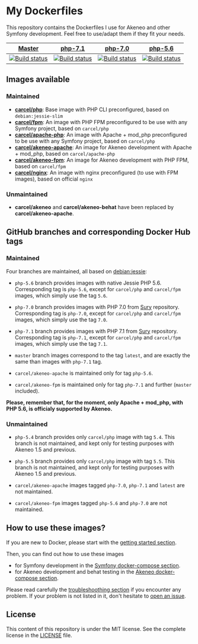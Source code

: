 # My Dockerfiles

This repository contains the Dockerfiles I use for Akeneo and other Symfony development. Feel free to use/adapt them if they fit your needs.

| [Master][Master] | [php-7.1][php-7.1] | [php-7.0][php-7.0] | [php-5.6][php-5.6] |
|:----------------:|:----------:|:----------:|:----------:|
| [![Build status][Master image]][Master] | [![Build status][php-7.1 image]][php-7.1] | [![Build status][php-7.0 image]][php-7.0] | [![Build status][php-5.6 image]][php-5.6] |

  [Master image]: https://travis-ci.org/damien-carcel/Dockerfiles.svg?branch=master
  [Master]: https://travis-ci.org/damien-carcel/Dockerfiles/tree/master
  [php-7.1 image]: https://travis-ci.org/damien-carcel/Dockerfiles.svg?branch=php-7.1
  [php-7.1]: https://travis-ci.org/damien-carcel/Dockerfiles/tree/php-7.1
  [php-7.0 image]: https://travis-ci.org/damien-carcel/Dockerfiles.svg?branch=php-7.0
  [php-7.0]: https://travis-ci.org/damien-carcel/Dockerfiles/tree/php-7.0
  [php-5.6 image]: https://travis-ci.org/damien-carcel/Dockerfiles.svg?branch=php-5.6
  [php-5.6]: https://travis-ci.org/damien-carcel/Dockerfiles/tree/php-5.6

## Images available

### Maintained

- [**carcel/php**](php/README.md): Base image with PHP CLI preconfigured, based on `debian:jessie-slim`
- [**carcel/fpm**](fpm/README.md): An image with PHP FPM preconfigured to be use with any Symfony project, based on `carcel/php`
- [**carcel/apache-php**](apache-php/README.md): An image with Apache + mod_php preconfigured to be use with any Symfony project, based on `carcel/php`
- [**carcel/akeneo-apache**](https://github.com/damien-carcel/Dockerfiles/tree/php-5.6/akeneo-apache/README.md): An image for Akeneo development with Apache + mod_php, based on `carcel/apache-php`
- [**carcel/akeneo-fpm**](akeneo-fpm/README.md): An image for Akeneo development with PHP FPM, based on `carcel/fpm`
- [**carcel/nginx**](nginx/README.md): An image with nginx preconfigured (to use with FPM images), based on official `nginx`

### Unmaintained

- **carcel/akeneo** and **carcel/akeneo-behat** have been replaced by **carcel/akeneo-apache**.

## GitHub branches and corresponding Docker Hub tags

### Maintained

Four branches are maintained, all based on [debian:jessie](https://hub.docker.com/_/debian/):

- `php-5.6` branch provides images with native Jessie PHP 5.6. Corresponding tag is `php-5.6`, except for `carcel/php` and `carcel/fpm` images, which simply use the tag `5.6`.
- `php-7.0` branch provides images with PHP 7.0 from [Sury](https://deb.sury.org/) repository. Corresponding tag is `php-7.0`, except for `carcel/php` and `carcel/fpm` images, which simply use the tag `7.0`.
- `php-7.1` branch provides images with PHP 7.1 from [Sury](https://deb.sury.org/) repository. Corresponding tag is `php-7.1`, except for `carcel/php` and `carcel/fpm` images, which simply use the tag `7.1`.
- `master` branch images correspond to the tag `latest`, and are exactly the same than images with `php-7.1` tag.

- `carcel/akeneo-apache` is maintained only for tag `php-5.6`.
- `carcel/akeneo-fpm` is maintained only for tag `php-7.1` and further (`master` included).

**Please, remember that, for the moment, only Apache + mod_php, with PHP 5.6, is officialy supported by Akeneo.**

### Unmaintained

- `php-5.4` branch provides only `carcel/php` image with tag `5.4`. This branch is not maintained, and kept only for testing purposes with Akeneo 1.5 and previous.
- `php-5.5` branch provides only `carcel/php` image with tag `5.5`. This branch is not maintained, and kept only for testing purposes with Akeneo 1.5 and previous.

- `carcel/akeneo-apache` images tagged `php-7.0`, `php-7.1` and `latest` are not maintained.
- `carcel/akeneo-fpm` images tagged `php-5.6` and `php-7.0` are not maintained.

## How to use these images?

If you are new to Docker, please start with the [getting started section](https://github.com/damien-carcel/Dockerfiles/blob/master/Docs/getting-started.md).

Then, you can find out how to use these images
- for Symfony development in the [Symfony docker-compose section](https://github.com/damien-carcel/Dockerfiles/blob/master/Docs/symfony/compose.md).
- for Akeneo development and behat testing in the [Akeneo docker-compose section](https://github.com/damien-carcel/Dockerfiles/blob/master/Docs/akeneo/compose.md).

Please read carefully the [troubleshoothing section](https://github.com/damien-carcel/Dockerfiles/blob/master/Docs/troubleshooting.md) if you encounter any problem.
If your problem is not listed in it, don't hesitate to [open an issue](https://github.com/damien-carcel/Dockerfiles/issues).

## License

This content of this repository is under the MIT license. See the complete license in the [LICENSE](https://github.com/damien-carcel/Dockerfiles/blob/master/LICENSE) file.

